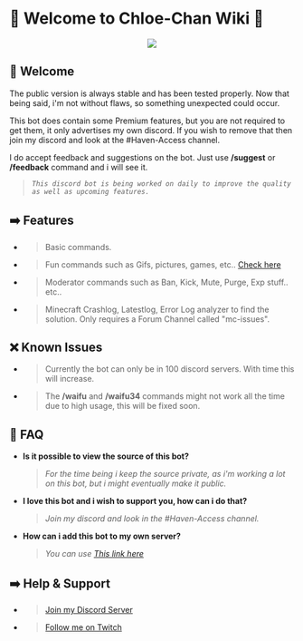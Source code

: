 # 💖 Welcome to Chloe-Chan Wiki 💖
<p align="center">
    <img src="https://i.imgur.com/D9qpRZh.png">
</p>

## 👋 Welcome
The public version is always stable and has been tested properly.
Now that being said, i'm not without flaws, so something unexpected could occur.

This bot does contain some Premium features, but you are not required to get them, it only advertises my own discord.
If you wish to remove that then join my discord and look at the #Haven-Access channel.

I do accept feedback and suggestions on the bot. Just use **/suggest** or **/feedback** command and i will see it.
> *`This discord bot is being worked on daily to improve the quality as well as upcoming features.`*
## ➡️ Features
- > Basic commands.
- > Fun commands such as Gifs, pictures, games, etc.. [Check here](./Commands/Commands.md)
- > Moderator commands such as Ban, Kick, Mute, Purge, Exp stuff.. etc..
- > Minecraft Crashlog, Latestlog, Error Log analyzer to find the solution. Only requires a Forum Channel called "mc-issues".
## ❌ Known Issues
- > Currently the bot can only be in 100 discord servers. With time this will increase.
- > The **/waifu** and **/waifu34** commands might not work all the time due to high usage, this will be fixed soon.
## 📖 FAQ
- **Is it possible to view the source of this bot?**
    > *For the time being i keep the source private, as i'm working a lot on this bot, but i might eventually make it public.*
- **I love this bot and i wish to support you, how can i do that?**
    > *Join my discord and look in the #Haven-Access channel.*
- **How can i add this bot to my own server?**
    > *You can use [This link here](https://discord.com/api/oauth2/authorize?client_id=1188335971150868490&permissions=28582971698423&scope=bot+applications.commands)*
## ➡️ Help & Support
- > [Join my Discord Server](https://discord.gg/u6SpUpfMzy)
- > [Follow me on Twitch](https://www.twitch.tv/CathieNova)